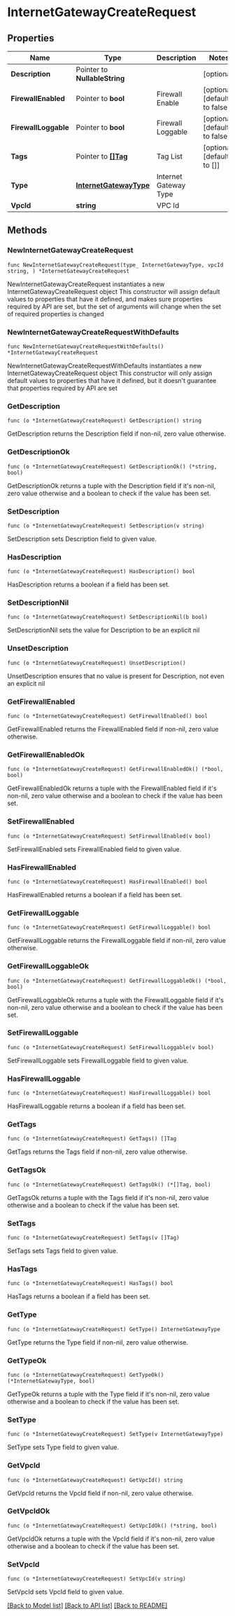 # InternetGatewayCreateRequest

## Properties

Name | Type | Description | Notes
------------ | ------------- | ------------- | -------------
**Description** | Pointer to **NullableString** |  | [optional] 
**FirewallEnabled** | Pointer to **bool** | Firewall Enable | [optional] [default to false]
**FirewallLoggable** | Pointer to **bool** | Firewall Loggable | [optional] [default to false]
**Tags** | Pointer to [**[]Tag**](Tag.md) | Tag List | [optional] [default to []]
**Type** | [**InternetGatewayType**](InternetGatewayType.md) | Internet Gateway Type | 
**VpcId** | **string** | VPC Id | 

## Methods

### NewInternetGatewayCreateRequest

`func NewInternetGatewayCreateRequest(type_ InternetGatewayType, vpcId string, ) *InternetGatewayCreateRequest`

NewInternetGatewayCreateRequest instantiates a new InternetGatewayCreateRequest object
This constructor will assign default values to properties that have it defined,
and makes sure properties required by API are set, but the set of arguments
will change when the set of required properties is changed

### NewInternetGatewayCreateRequestWithDefaults

`func NewInternetGatewayCreateRequestWithDefaults() *InternetGatewayCreateRequest`

NewInternetGatewayCreateRequestWithDefaults instantiates a new InternetGatewayCreateRequest object
This constructor will only assign default values to properties that have it defined,
but it doesn't guarantee that properties required by API are set

### GetDescription

`func (o *InternetGatewayCreateRequest) GetDescription() string`

GetDescription returns the Description field if non-nil, zero value otherwise.

### GetDescriptionOk

`func (o *InternetGatewayCreateRequest) GetDescriptionOk() (*string, bool)`

GetDescriptionOk returns a tuple with the Description field if it's non-nil, zero value otherwise
and a boolean to check if the value has been set.

### SetDescription

`func (o *InternetGatewayCreateRequest) SetDescription(v string)`

SetDescription sets Description field to given value.

### HasDescription

`func (o *InternetGatewayCreateRequest) HasDescription() bool`

HasDescription returns a boolean if a field has been set.

### SetDescriptionNil

`func (o *InternetGatewayCreateRequest) SetDescriptionNil(b bool)`

 SetDescriptionNil sets the value for Description to be an explicit nil

### UnsetDescription
`func (o *InternetGatewayCreateRequest) UnsetDescription()`

UnsetDescription ensures that no value is present for Description, not even an explicit nil
### GetFirewallEnabled

`func (o *InternetGatewayCreateRequest) GetFirewallEnabled() bool`

GetFirewallEnabled returns the FirewallEnabled field if non-nil, zero value otherwise.

### GetFirewallEnabledOk

`func (o *InternetGatewayCreateRequest) GetFirewallEnabledOk() (*bool, bool)`

GetFirewallEnabledOk returns a tuple with the FirewallEnabled field if it's non-nil, zero value otherwise
and a boolean to check if the value has been set.

### SetFirewallEnabled

`func (o *InternetGatewayCreateRequest) SetFirewallEnabled(v bool)`

SetFirewallEnabled sets FirewallEnabled field to given value.

### HasFirewallEnabled

`func (o *InternetGatewayCreateRequest) HasFirewallEnabled() bool`

HasFirewallEnabled returns a boolean if a field has been set.

### GetFirewallLoggable

`func (o *InternetGatewayCreateRequest) GetFirewallLoggable() bool`

GetFirewallLoggable returns the FirewallLoggable field if non-nil, zero value otherwise.

### GetFirewallLoggableOk

`func (o *InternetGatewayCreateRequest) GetFirewallLoggableOk() (*bool, bool)`

GetFirewallLoggableOk returns a tuple with the FirewallLoggable field if it's non-nil, zero value otherwise
and a boolean to check if the value has been set.

### SetFirewallLoggable

`func (o *InternetGatewayCreateRequest) SetFirewallLoggable(v bool)`

SetFirewallLoggable sets FirewallLoggable field to given value.

### HasFirewallLoggable

`func (o *InternetGatewayCreateRequest) HasFirewallLoggable() bool`

HasFirewallLoggable returns a boolean if a field has been set.

### GetTags

`func (o *InternetGatewayCreateRequest) GetTags() []Tag`

GetTags returns the Tags field if non-nil, zero value otherwise.

### GetTagsOk

`func (o *InternetGatewayCreateRequest) GetTagsOk() (*[]Tag, bool)`

GetTagsOk returns a tuple with the Tags field if it's non-nil, zero value otherwise
and a boolean to check if the value has been set.

### SetTags

`func (o *InternetGatewayCreateRequest) SetTags(v []Tag)`

SetTags sets Tags field to given value.

### HasTags

`func (o *InternetGatewayCreateRequest) HasTags() bool`

HasTags returns a boolean if a field has been set.

### GetType

`func (o *InternetGatewayCreateRequest) GetType() InternetGatewayType`

GetType returns the Type field if non-nil, zero value otherwise.

### GetTypeOk

`func (o *InternetGatewayCreateRequest) GetTypeOk() (*InternetGatewayType, bool)`

GetTypeOk returns a tuple with the Type field if it's non-nil, zero value otherwise
and a boolean to check if the value has been set.

### SetType

`func (o *InternetGatewayCreateRequest) SetType(v InternetGatewayType)`

SetType sets Type field to given value.


### GetVpcId

`func (o *InternetGatewayCreateRequest) GetVpcId() string`

GetVpcId returns the VpcId field if non-nil, zero value otherwise.

### GetVpcIdOk

`func (o *InternetGatewayCreateRequest) GetVpcIdOk() (*string, bool)`

GetVpcIdOk returns a tuple with the VpcId field if it's non-nil, zero value otherwise
and a boolean to check if the value has been set.

### SetVpcId

`func (o *InternetGatewayCreateRequest) SetVpcId(v string)`

SetVpcId sets VpcId field to given value.



[[Back to Model list]](../README.md#documentation-for-models) [[Back to API list]](../README.md#documentation-for-api-endpoints) [[Back to README]](../README.md)


